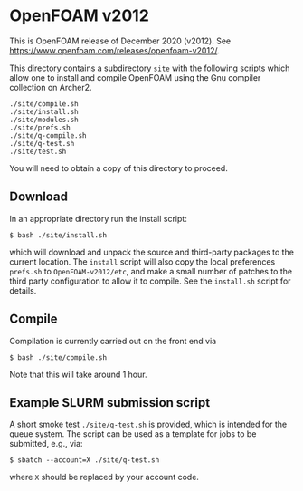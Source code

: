 # OpenFOAM v2012

This is OpenFOAM release of December 2020 (v2012).
See https://www.openfoam.com/releases/openfoam-v2012/.

This directory contains a subdirectory `site` with the
following scripts which allow one to install and compile OpenFOAM
using the Gnu compiler collection on Archer2.
```
./site/compile.sh
./site/install.sh
./site/modules.sh
./site/prefs.sh
./site/q-compile.sh
./site/q-test.sh
./site/test.sh
```

You will need to obtain a copy of this directory to proceed.

## Download

In an appropriate directory run the install script:
```
$ bash ./site/install.sh
```
which will download and unpack the source and third-party packages to the
current location. The `install` script will also copy the local
preferences `prefs.sh` to `OpenFOAM-v2012/etc`, and make a small number of
patches to the third party configuration to allow it to compile. See
the `install.sh` script for details.

## Compile

Compilation is currently carried out on the front end via
```
$ bash ./site/compile.sh
```
Note that this will take around 1 hour.

## Example SLURM submission script

A short smoke test `./site/q-test.sh` is provided, which is intended for the
queue system. The script can be used as a template for jobs to be
submitted, e.g., via:
```
$ sbatch --account=X ./site/q-test.sh
```
where `X` should be replaced by your account code.
